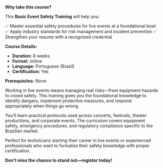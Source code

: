 **Why take this course?**

This **Basic Event Safety Training** will help you:

✅ Master essential safety procedures for live events at a foundational level
✅ Apply industry standards for risk management and incident prevention
✅ Strengthen your resume with a recognized credential

**Course Details:**
- **Duration:** 8 weeks
- **Format:** online
- **Language:** Portuguese (Brazil)
- **Certification:** Yes

**Prerequisites:**
None

Working in live events means managing real risks—from equipment hazards to crowd safety. This training gives you the foundational knowledge to identify dangers, implement protective measures, and respond appropriately when things go wrong.

You'll learn practical protocols used across concerts, festivals, theater productions, and corporate events. The curriculum covers equipment safety, emergency procedures, and regulatory compliance specific to the Brazilian market.

Perfect for technicians starting their career in live events or experienced professionals who want to formalize their safety knowledge with proper certification.

**Don't miss the chance to stand out—register today!**